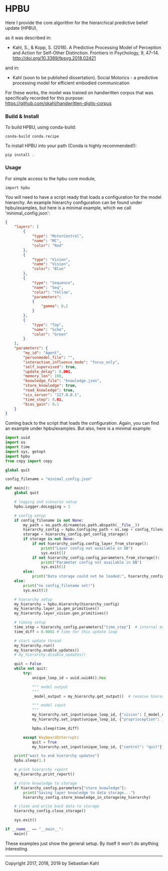 # HPBU

Here I provide the core algorithm for the hierarchical predictive belief update (HPBU),

as it was described in:
- Kahl, S., & Kopp, S. (2018). A Predictive Processing Model of Perception and Action for Self-Other Distinction. Frontiers in Psychology, 9, 47–14. http://doi.org/10.3389/fpsyg.2018.02421

and in:
- Kahl (soon to be published dissertation). Social Motorics - a predictive processing model for efficient embodied communication

For these works, the model was trained on handwritten corpus that was specifically recorded for this purpose:
https://github.com/skahl/handwritten-digits-corpus

### Build & Install

To build HPBU, using conda-build:

    conda-build conda.recipe

To install HPBU into your path (Conda is highly recommended!):

    pip install .

### Usage

For simple access to the hpbu core module,

    import hpbu

You will need to have a script ready that loads a configuration for the model hierarchy.
An example hierarchy configuration can be found under hpbu/examples, but here is a minimal example,
which we call 'minimal_config.json':

```json
{
    "layers": [
        {
            "type": "MotorControl",
            "name": "MC",
            "color": "Red"
        },
        {
            "type": "Vision",
            "name": "Vision",
            "color": "Blue"
        },
        {
            "type": "Sequence",
            "name": "Seq",
            "color": "Yellow",
            "parameters":
            {
                "gamma": 0.2
            }
        },
        {
            "type": "Top",
            "name": "Schm",
            "color": "Green"
        }
    ],
    "parameters": {
        "my_id": "Agent",
        "personmodel_file": "",
        "interaction_influence_mode": "focus_only",
        "self_supervised": true,
        "update_delay": 0.001,
        "memory_len": 100,
        "knowledge_file": "knowledge.json",
        "store_knowledge": true,
        "read_knowledge": true,
        "vis_server": "127.0.0.1",
        "time_step": 0.01,
        "bias_gain": 0.1
    }
}
```

Coming back to the script that loads the configuration.
Again, you can find an example under hpbu/examples.
But also, here is a minimal example:

```python
import uuid
import os
import time
import sys, getopt
import hpbu
from copy import copy

global quit

config_filename = "minimal_config.json"

def main():
    global quit

    # logging and scenario setup
    hpbu.Logger.doLogging = 1

    # config setup
    if config_filename is not None:
        my_path = os.path.dirname(os.path.abspath(__file__))
        hierarchy_config = hpbu.Config(my_path + os.sep + config_filename)
        storage = hierarchy_config.get_config_storage()
        if storage is not None:
            if not hierarchy_config.config_layer_from_storage():
                print("Layer config not available in DB")
                sys.exit(1)
            if not hierarchy_config.config_parameters_from_storage():
                print("Parameter config not available in DB")
                sys.exit(1)
        else:
            print("Data storage could not be loaded:", hierarchy_config.data_file)
    else:
        print("no config_filename set!")
        sys.exit(1)

    # hierarchy setup
    my_hierarchy = hpbu.Hierarchy(hierarchy_config)
    my_hierarchy.layer_io.gen_primitives()
    my_hierarchy.layer_vision.gen_primitives()

    # timing setup
    time_step = hierarchy_config.parameters["time_step"]  # internal model time
    time_diff = 0.0001 # time for this update loop

    # start update thread
    my_hierarchy.run()
    my_hierarchy.enable_updates()
    # my_hierarchy.disable_updates()

    quit = False
    while not quit:
        try:
            unique_loop_id = uuid.uuid4().hex

            """ model output
            """
            _model_output = my_hierarchy.get_output()  # receive hierarchy output

            """ model input
            """
            my_hierarchy.set_input(unique_loop_id, {"vision": [_model_output, time_step]})
            my_hierarchy.set_input(unique_loop_id, {"proprioception": _model_output})

            hpbu.sleep(time_diff)

        except KeyboardInterrupt:
            quit = True
            my_hierarchy.set_input(unique_loop_id, {"control": "quit"})

    print("wait to end hierarchy updates")
    hpbu.sleep(1.)

    # print hierarchy report
    my_hierarchy.print_report()

    # store knowledge to storage
    if hierarchy_config.parameters["store_knowledge"]:
        print("Saving layer knowledge to data storage...")
        hierarchy_config.store_knowledge_in_storage(my_hierarchy)

    # close and write back data to storage
    hierarchy_config.close_storage()

    sys.exit()

if __name__ == "__main__":
    main()
```

These examples just show the general setup. By itself it won't do anything interesting.

---
Copyright 2017, 2018, 2019 by Sebastian Kahl
